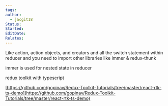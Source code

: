 ```yaml
---
tags: 
author:
  - jacgit18
Status: 
Started: 
EditDate: 
Relates:
---
```


Like action, action objects, and creators and all the switch statement within reducer and you need to import other libraries like immer & redux-thunk


immer is used for nested state in reducer

  
redux toolkit with typescript

  
[https://github.com/gopinav/Redux-Toolkit-Tutorials/tree/master/react-rtk-ts-demo](https://github.com/gopinav/Redux-Toolkit-Tutorials/tree/master/react-rtk-ts-demo)